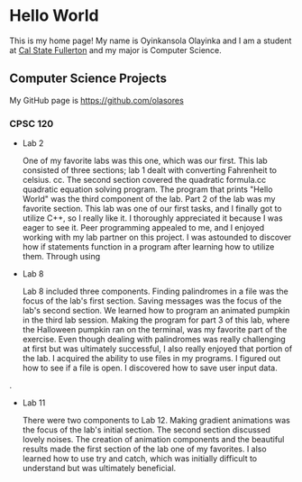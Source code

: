 # Hello World

This is my home page! My name is Oyinkansola Olayinka and I am a student at [Cal State Fullerton](http://www.fullerton.edu/) and my major is Computer Science.

## Computer Science Projects

My GitHub page is https://github.com/olasores

### CPSC 120

* Lab 2

    One of my favorite labs was this one, which was our first. This lab consisted of three sections; lab 1 dealt with converting Fahrenheit to celsius. cc. The second section covered the quadratic formula.cc quadratic equation solving program. The program that prints "Hello World" was the third component of the lab. Part 2 of the lab was my favorite section. This lab was one of our first tasks, and I finally got to utilize C++, so I really like it. I thoroughly appreciated it because I was eager to see it. Peer programming appealed to me, and I enjoyed working with my lab partner on this project. I was astounded to discover how if statements function in a program after learning how to utilize them. Through using

* Lab 8

    Lab 8 included three components. Finding palindromes in a file was the focus of the lab's first section. Saving messages was the focus of the lab's second section. We learned how to program an animated pumpkin in the third lab session. Making the program for part 3 of this lab, where the Halloween pumpkin ran on the terminal, was my favorite part of the exercise. Even though dealing with palindromes was really challenging at first but was ultimately successful, I also really enjoyed that portion of the lab. I acquired the ability to use files in my programs. I figured out how to see if a file is open. I discovered how to save user input data.

.

* Lab 11

    There were two components to Lab 12. Making gradient animations was the focus of the lab's initial section. The second section discussed lovely noises. The creation of animation components and the beautiful results made the first section of the lab one of my favorites. I also learned how to use try and catch, which was initially difficult to understand but was ultimately beneficial.
